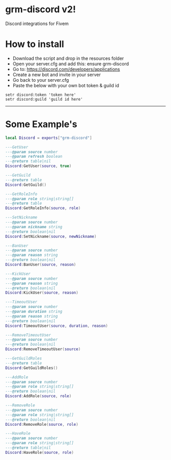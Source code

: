 # grm-discord v2!
Discord integrations for Fivem

# How to install
- Download the script and drop in the resources folder
- Open your server.cfg and add this: ensure grm-discord
- Go to: https://discord.com/developers/applications
- Create a new bot and invite in your server
- Go back to your server.cfg
- Paste the below with your own bot token & guild id

```
setr discord:token 'token here'
setr discord:guild 'guild id here'
```
---

# Some Example's
```lua
local Discord = exports["grm-discord"]

---GetUser
---@param source number
---@param refresh boolean
---@return table|nil
Discord:GetUser(source, true)

---GetGuild
---@return table
Discord:GetGuild()

---GetRoleInfo 
---@param role string|string[]
---@return table
Discord:GetRoleInfo(source, role)

---SetNickname
---@param source number
---@param nickname string
---@return boolean|nil
Discord:SetNickname(source, newNickname)

---BanUser
---@param source number
---@param reason string
---@return boolean|nil
Discord:BanUser(source, reason)

---KickUser
---@param source number
---@param reason string
---@return boolean|nil
Discord:KickUser(source, reason)

---TimeoutUser
---@param source number
---@param duration string
---@param reason string
---@return boolean|nil
Discord:TimeoutUser(source, duration, reason)

---RemoveTimeoutUser
---@param source number
---@return boolean|nil
Discord:RemoveTimeoutUser(source)

---GetGuildRoles
---@return table
Discord:GetGuildRoles()

---AddRole
---@param source number
---@param role string|string[]
---@return boolean|nil
Discord:AddRole(source, role)

---RemoveRole
---@param source number
---@param role string|string[]
---@return boolean|nil
Discord:RemoveRole(source, role)

---HaveRole
---@param source number
---@param role string|string[]
---@return table|nil
Discord:HaveRole(source, role) 
```